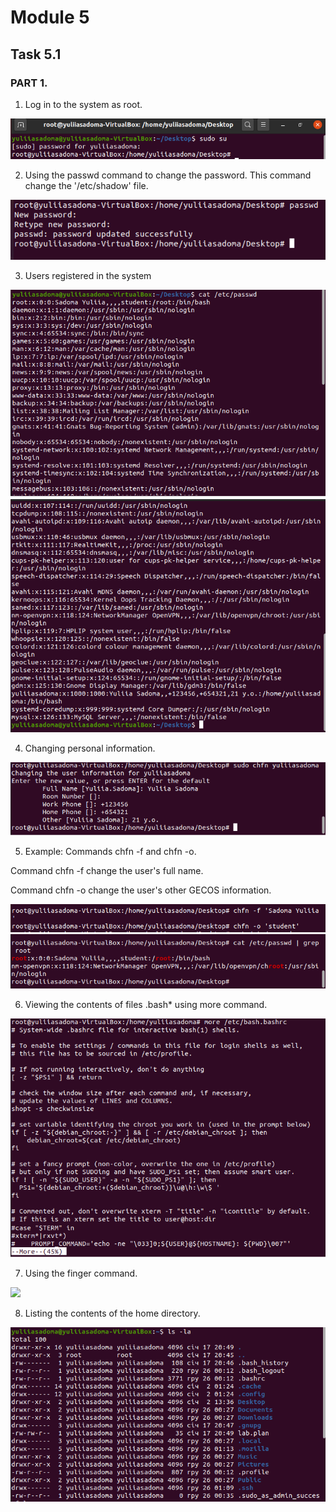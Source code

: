 # Module 5 

## Task 5.1

### PART 1.

1) Log in to the system as root.

<img src="https://github.com/Yuliia-Sadoma/DevOps_online_Kyiv_2020Q42021Q1/blob/main/m5/task5.1/screenshots/5.1.PNG?raw=true">

2) Using the passwd command to change the password. This command change the '/etc/shadow' file.

<img src="https://github.com/Yuliia-Sadoma/DevOps_online_Kyiv_2020Q42021Q1/blob/main/m5/task5.1/screenshots/2.PNG?raw=true">

3) Users registered in the system

<img src="https://github.com/Yuliia-Sadoma/DevOps_online_Kyiv_2020Q42021Q1/blob/main/m5/task5.1/screenshots/33.PNG?raw=true">

<img src="https://github.com/Yuliia-Sadoma/DevOps_online_Kyiv_2020Q42021Q1/blob/main/m5/task5.1/screenshots/34.PNG?raw=true">

4) Changing personal information.

<img src="https://github.com/Yuliia-Sadoma/DevOps_online_Kyiv_2020Q42021Q1/blob/main/m5/task5.1/screenshots/7.PNG?raw=true">

5) Example: Commands chfn -f and chfn -o.

Command chfn -f change the user's full name.

Command chfn -o change the user's other GECOS information.

<img src="https://github.com/Yuliia-Sadoma/DevOps_online_Kyiv_2020Q42021Q1/blob/main/m5/task5.1/screenshots/8.PNG?raw=true">

<img src="https://github.com/Yuliia-Sadoma/DevOps_online_Kyiv_2020Q42021Q1/blob/main/m5/task5.1/screenshots/9.PNG?raw=true">

6) Viewing the contents of files .bash* using more command.

<img src="https://github.com/Yuliia-Sadoma/DevOps_online_Kyiv_2020Q42021Q1/blob/main/m5/task5.1/screenshots/10.PNG?raw=true">

7) Using the finger command.

<img src="https://github.com/Yuliia-Sadoma/DevOps_online_Kyiv_2020Q42021Q1/blob/main/m5/task13/screenshots/13.PNG?raw=true">

8) Listing the contents of the home directory.

<img src="https://github.com/Yuliia-Sadoma/DevOps_online_Kyiv_2020Q42021Q1/blob/main/m5/task5.1/screenshots/12.PNG?raw=true">
